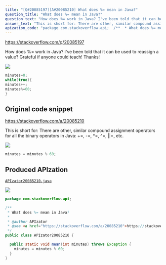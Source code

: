 ```yaml
---
title: "[Q#20085197][A#20085210] What does %= mean in Java?"
question_title: "What does %= mean in Java?"
question_text: "How does %= work in Java? I've been told that it can be used to reassign a value? Grateful if anyone could teach! Thanks!"
answer_text: "This is short for: There are other, similar compound assignment operators for all the binary operators in Java: +=, -=, *=, ^=, ||=, etc."
apization_code: "package com.stackoverflow.api;  /**  * What does %= mean in Java?  *  * @author APIzator  * @see <a href=\"https://stackoverflow.com/a/20085210\">https://stackoverflow.com/a/20085210</a>  */ public class APIzator20085210 {    public static void mean(int minutes) throws Exception {     minutes = minutes % 60;   } }"
---
```


https://stackoverflow.com/q/20085197

How does %= work in Java? I&#x27;ve been told that it can be used to reassign a value?
Grateful if anyone could teach! Thanks!


<div class="code-logo"><img src="/stackoverflow.png" /></div>

```java
minutes=0;
while(true){
minutes++;
minutes%=60;
}
```


## Original code snippet

https://stackoverflow.com/a/20085210

This is short for:
There are other, similar compound assignment operators for all the binary operators in Java: +=, -=, *=, ^=, ||=, etc.

<div class="code-logo"><img src="/stackoverflow.png" /></div>

```java
minutes = minutes % 60;
```

## Produced APIzation

[`APIzator20085210.java`](https://github.com/pasqualesalza/apization-temp/raw/main/data/search/APIzator20085210.java)

<div class="code-logo"><img src="/apizator.png" /></div>

```java
package com.stackoverflow.api;

/**
 * What does %= mean in Java?
 *
 * @author APIzator
 * @see <a href="https://stackoverflow.com/a/20085210">https://stackoverflow.com/a/20085210</a>
 */
public class APIzator20085210 {

  public static void mean(int minutes) throws Exception {
    minutes = minutes % 60;
  }
}

```